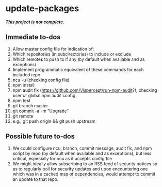 # update-packages

***This project is not complete.***

## Immediate to-dos

1. Allow master config file for indication of:
  1. Which repositories (in subdirectories) to include or exclude
  2. Which remotes to push to if any (by default when available and as exceptions)
1. Implement programmatic equivalent of these commands for each included repo:
  1. ncu -u (checking config file)
  2. npm install
  3. npm audit fix (<https://github.com/Vispercept/run-npm-audit>?), checking user
    or global npm audit config
  3. npm test
  4. git branch master
  5. git commit -a -m "Upgrade"
  6. git remote
  7. e.g., git push origin && git push upstream

## Possible future to-dos

1. We could configure ncu, branch, commit message, audit fix, and npm script
  by repo (by default when available and as exceptions), but less critical,
  especially for ncu as it accepts config file
2. We might ideally allow subscribing to an RSS feed of security notices so
  as to regularly poll for security updates and upon encountering one which
  was in a cached map of dependencies, would attempt to commit an update
  to that repo.
